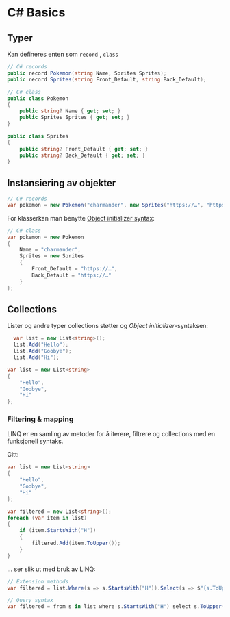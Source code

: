 # C# Basics

## Typer

Kan defineres enten som `record` , `class`

```csharp
// C# records
public record Pokemon(string Name, Sprites Sprites);
public record Sprites(string Front_Default, string Back_Default);
```

```csharp
// C# class
public class Pokemon
{
    public string? Name { get; set; }
    public Sprites Sprites { get; set; }
}

public class Sprites
{
    public string? Front_Default { get; set; }
    public string? Back_Default { get; set; }
}
```

## Instansiering av objekter

```csharp
// C# records
var pokemon = new Pokemon("charmander", new Sprites("https://…", "https://…"));
```

For klasserkan man benytte [Object initializer syntax](https://learn.microsoft.com/en-us/dotnet/csharp/programming-guide/classes-and-structs/object-and-collection-initializers):

```csharp
// C# class
var pokemon = new Pokemon
{
    Name = "charmander",
    Sprites = new Sprites
    {
        Front_Default = "https://…",
        Back_Default = "https://…"
    }
};
```

## Collections

Lister og andre typer collections støtter og _Object initializer_-syntaksen:

```csharp
  var list = new List<string>();
  list.Add("Hello");
  list.Add("Goobye");
  list.Add("Hi");
```

```csharp
var list = new List<string>
{
    "Hello",
    "Goobye",
    "Hi"
};
```

### Filtering & mapping

LINQ er en samling av metoder for å iterere, filtrere og collections med en funksjonell syntaks.

Gitt:

```csharp
var list = new List<string>
{
    "Hello",
    "Goobye",
    "Hi"
};
```

```csharp
var filtered = new List<string>();
foreach (var item in list)
{
    if (item.StartsWith("H"))
    {
        filtered.Add(item.ToUpper());
    }
}
```

… ser slik ut med bruk av LINQ:

```csharp
// Extension methods
var filtered = list.Where(s => s.StartsWith("H")).Select(s => $"{s.ToUpper()}");

// Query syntax
var filtered = from s in list where s.StartsWith("H") select s.ToUpper();
```
